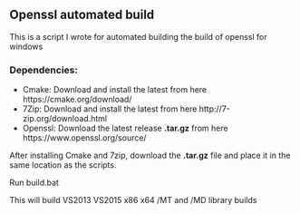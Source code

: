 <h2>Openssl automated build</h2>
<p>This is a script I wrote for automated building the build of openssl for windows</p>
<h3>Dependencies:</h3>
<ul>
<li>Cmake: Download and install the latest from here https://cmake.org/download/</li>
<li>7Zip: Download and install the latest from here http://7-zip.org/download.html</li>
<li>Openssl: Download the latest release <b>.tar.gz</b> from here https://www.openssl.org/source/</li>
</ul>
<p>After installing Cmake and 7zip, download the <b>.tar.gz</b> file and place it in the same location as the scripts.<p>
<p>Run build.bat</p>
<p>This will build VS2013 VS2015 x86 x64 /MT and /MD library builds</p>
